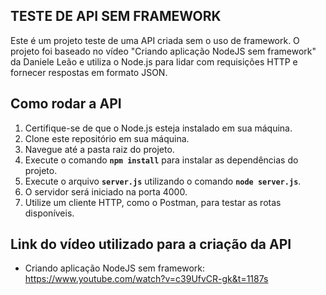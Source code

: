 ## TESTE DE API SEM FRAMEWORK

Este é um projeto teste de uma API criada sem o uso de framework. O projeto foi baseado no vídeo "Criando aplicação NodeJS sem framework" da Daniele Leão
e utiliza o Node.js para lidar com requisições HTTP e fornecer respostas em formato JSON.


## Como rodar a API

1. Certifique-se de que o Node.js esteja instalado em sua máquina.
2. Clone este repositório em sua máquina.
3. Navegue até a pasta raiz do projeto.
4. Execute o comando **`npm install`** para instalar as dependências do projeto.
5. Execute o arquivo **`server.js`** utilizando o comando **`node server.js`**.
6. O servidor será iniciado na porta 4000.
7. Utilize um cliente HTTP, como o Postman, para testar as rotas disponíveis.

## Link do vídeo utilizado para a criação da API
 * Criando aplicação NodeJS sem framework: https://www.youtube.com/watch?v=c39UfvCR-gk&t=1187s
